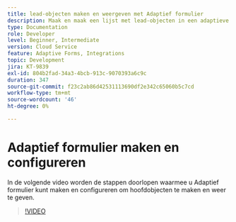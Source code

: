```yaml
---
title: lead-objecten maken en weergeven met Adaptief formulier
description: Maak en maak een lijst met lead-objecten in een adaptieve vorm met behulp van de dynamische integratie.
type: Documentation
role: Developer
level: Beginner, Intermediate
version: Cloud Service
feature: Adaptive Forms, Integrations
topic: Development
jira: KT-9839
exl-id: 804b2fad-34a3-4bcb-913c-9070393a6c9c
duration: 347
source-git-commit: f23c2ab86d42531113690df2e342c65060b5c7cd
workflow-type: tm+mt
source-wordcount: '46'
ht-degree: 0%

---
```


# Adaptief formulier maken en configureren


In de volgende video worden de stappen doorlopen waarmee u Adaptief formulier kunt maken en configureren om hoofdobjecten te maken en weer te geven.

>[!VIDEO](https://video.tv.adobe.com/v/340791?quality=12&learn=on)
